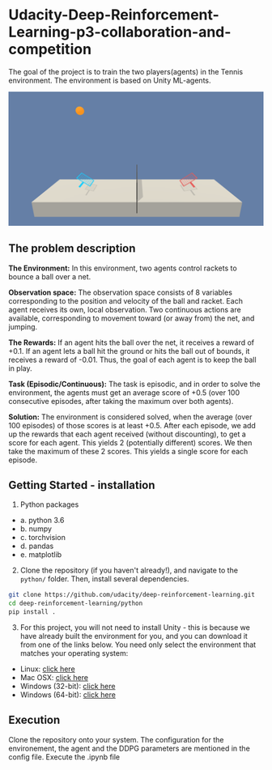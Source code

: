 # Udacity-Deep-Reinforcement-Learning-p3-collaboration-and-competition
The goal of the project is to train the two players(agents) in the Tennis environment. The environment is based on Unity ML-agents.

![](images/tennis.png)


## The problem description

**The Environment:** In this environment, two agents control rackets to bounce a ball over a net. 

**Observation space:** The observation space consists of 8 variables corresponding to the position and velocity of the ball and racket. Each agent receives its own, local observation. Two continuous actions are available, corresponding to movement toward (or away from) the net, and jumping.

**The Rewards:** If an agent hits the ball over the net, it receives a reward of +0.1. If an agent lets a ball hit the ground or hits the ball out of bounds, it receives a reward of -0.01. Thus, the goal of each agent is to keep the ball in play.

**Task (Episodic/Continuous):** The task is episodic, and in order to solve the environment, the agents must get an average score of +0.5 (over 100 consecutive episodes, after taking the maximum over both agents). 

**Solution:** The environment is considered solved, when the average (over 100 episodes) of those scores is at least +0.5.
After each episode, we add up the rewards that each agent received (without discounting), to get a score for each agent. This yields 2 (potentially different) scores. We then take the maximum of these 2 scores. This yields a single score for each episode.



## Getting Started - installation
  
1. Python packages
* a. python 3.6
* b. numpy
* c. torchvision
* d. pandas
* e. matplotlib
  
2.  Clone the repository (if you haven't already!), and navigate to the `python/` folder.  Then, install several dependencies.
```bash
git clone https://github.com/udacity/deep-reinforcement-learning.git
cd deep-reinforcement-learning/python
pip install .
```


3. For this project, you will not need to install Unity - this is because we have already built the environment for you, and you can download it from one of the links below. You need only select the environment that matches your operating system:

* Linux: [click here](https://s3-us-west-1.amazonaws.com/udacity-drlnd/P3/Tennis/Tennis_Linux.zip)
* Mac OSX: [click here](https://s3-us-west-1.amazonaws.com/udacity-drlnd/P3/Tennis/Tennis.app.zip)
* Windows (32-bit): [click here](https://s3-us-west-1.amazonaws.com/udacity-drlnd/P3/Tennis/Tennis_Windows_x86.zip)
* Windows (64-bit): [click here](https://s3-us-west-1.amazonaws.com/udacity-drlnd/P3/Tennis/Tennis_Windows_x86_64.zip)

## Execution
Clone the repository onto your system.
The configuration for the environement, the agent and the DDPG parameters are mentioned in the config file.
Execute the .ipynb file

